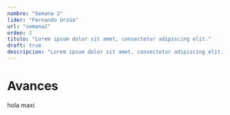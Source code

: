 ```yaml
---
nombre: "Semana 2"
lider: "Fernando Urzúa"
url: "semana2"
orden: 2
titulo: "Lorem ipsum dolor sit amet, consectetur adipiscing elit."
draft: true
descripcion: "Lorem ipsum dolor sit amet, consectetur adipiscing elit. Vivamus mattis lobortis augue vel dignissim. Curabitur nec sollicitudin odio, pharetra efficitur ex"
---
```


# Avances

hola maxi
